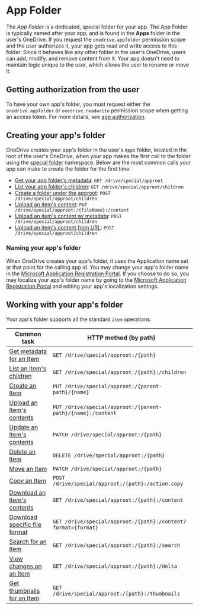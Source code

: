 # App Folder

The _App Folder_ is a dedicated, special folder for your app.
The App Folder is typically named after your app, and is found in the **Apps** folder in the user's OneDrive. 
If you request the `onedrive.appfolder` permission scope and the user authorizes it, your app gets read and write access to this folder.
Since it behaves like any other folder in the user's OneDrive, users can add, modify, and remove content from it. Your app doesn't need to maintain logic unique to the user, which allows the user to rename or move it.

## Getting authorization from the user
To have your own app's folder, you must request either the `onedrive.appfolder` or `onedrive.readwrite` permission scope when getting an access token.
For more details, see [app authorization](../auth/msa_oauth.md).

## Creating your app's folder

OneDrive creates your app's folder in the user's `Apps` folder, located in the root of the user's OneDrive, when your app makes the first call to the folder using the [special folder](../items/special_folders.md) namespace.
Below are the most common calls your app can make to create the folder for the first time.

* [Get your app folder's metadata](../items/get.md): `GET /drive/special/approot`
* [List your app folder's children](../items/list.md): `GET /drive/special/approot/children`
* [Create a folder under the approot](../items/create.md): `POST /drive/special/approot/children`
* [Upload an item's content](../items/upload_put.md): `PUT /drive/special/approot:/{fileName}:/content`
* [Upload an item's content w/ metadata](../items/upload_post.md): `POST /drive/special/approot/children`
* [Upload an item's content from URL](../items/upload_url.md): `POST /drive/special/approot/children`

### Naming your app's folder

When OneDrive creates your app's folder, it uses the Application name set at that point for the calling app id.
You may change your app's folder name in the [Microsoft Application Registration Portal][1].
If you choose to do so, you may localize your app's folder name by going to the [Microsoft Application Registration Portal][1] and editing your app's localization settings.

[1]: https://apps.dev.microsoft.com


## Working with your app's folder

Your app's folder supports all the standard `item` operations.

| Common task                                         | HTTP method (by path)                                       |
| --------------------------------------------------- | ----------------------------------------------------------- |
| [Get metadata for an Item](../items/get.md)         | `GET /drive/special/approot:/{path}`                        |
| [List an Item's children](../items/list.md)         | `GET /drive/special/approot:/{path}:/children`              |
| [Create an Item](../items/create.md)                | `PUT /drive/special/approot:/{parent-path}/{name}`          |
| [Upload an Item's contents](../items/upload.md)     | `PUT /drive/special/approot:/{parent-path}/{name}:/content` |
| [Update an Item's contents](../items/update.md)     | `PATCH /drive/special/approot:/{path}`                      |
| [Delete an Item](../items/delete.md)                | `DELETE /drive/special/approot:/{path}`                     |
| [Move an Item](../items/move.md)                    | `PATCH /drive/special/approot:/{path}`                      |
| [Copy an Item](../items/copy.md)                    | `POST /drive/special/approot:/{path}:/action.copy`          |
| [Download an Item's contents](../items/download.md) | `GET /drive/special/approot:/{path}:/content`               |
| [Download specific file format](../items/download-format.md)   | `GET /drive/special/approot:/{path}:/content?format={format}` |
| [Search for an Item](../items/search.md)            | `GET /drive/special/approot:/{path}:/search`                |
| [View changes on an Item][item-changes]             | `GET /drive/special/approot:/{path}:/delta`                 |
| [Get thumbnails for an Item][get-thumbnails]        | `GET /drive/special/approot:/{path}:/thumbnails`            |

[item-changes]: ../items/view_delta.md
[get-thumbnails]: ../items/thumbnails.md

<!-- {
  "type": "#page.annotation",
  "description": "Use the app root special folder to create a home for your app's user content.",
  "keywords": "approot, app folder, application folder, special folder, home folder",
  "section": "documentation",
  "tocPath": "Concepts/App folder"
} -->
